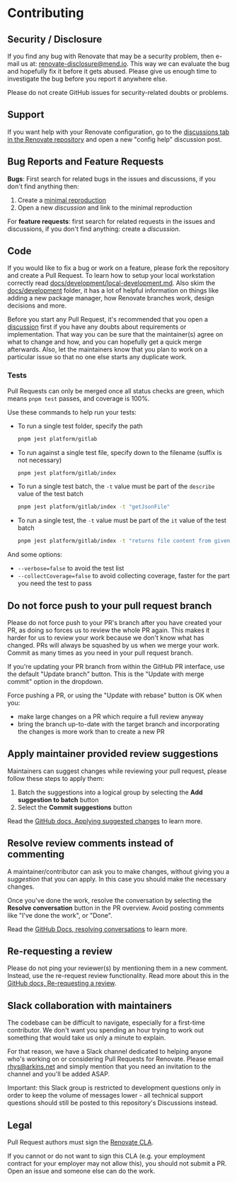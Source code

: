 # Contributing

## Security / Disclosure

If you find any bug with Renovate that may be a security problem, then e-mail us at: [renovate-disclosure@mend.io](mailto:renovate-disclosure@mend.io).
This way we can evaluate the bug and hopefully fix it before it gets abused.
Please give us enough time to investigate the bug before you report it anywhere else.

Please do not create GitHub issues for security-related doubts or problems.

## Support

If you want help with your Renovate configuration, go to the [discussions tab in the Renovate repository](https://github.com/renovatebot/renovate/discussions) and open a new "config help" discussion post.

## Bug Reports and Feature Requests

**Bugs**: First search for related bugs in the issues and discussions, if you don't find anything then:

1. Create a [minimal reproduction](https://github.com/renovatebot/renovate/blob/main/docs/development/minimal-reproductions.md)
1. Open a new _discussion_ and link to the minimal reproduction

For **feature requests**: first search for related requests in the issues and discussions, if you don't find anything: create a _discussion_.

## Code

If you would like to fix a bug or work on a feature, please fork the repository and create a Pull Request.
To learn how to setup your local workstation correctly read [docs/development/local-development.md](../docs/development/local-development.md).
Also skim the [docs/development](../docs/development/) folder, it has a lot of helpful information on things like adding a new package manager, how Renovate branches work, design decisions and more.

Before you start any Pull Request, it's recommended that you open a [discussion](https://github.com/renovatebot/renovate/discussions) first if you have any doubts about requirements or implementation.
That way you can be sure that the maintainer(s) agree on what to change and how, and you can hopefully get a quick merge afterwards.
Also, let the maintainers know that you plan to work on a particular issue so that no one else starts any duplicate work.

### Tests

Pull Requests can only be merged once all status checks are green, which means `pnpm test` passes, and coverage is 100%.

Use these commands to help run your tests:

- To run a single test folder, specify the path

  ```bash
  pnpm jest platform/gitlab
  ```

- To run against a single test file, specify down to the filename (suffix is not necessary)

  ```bash
  pnpm jest platform/gitlab/index
  ```

- To run a single test batch, the `-t` value must be part of the `describe` value of the test batch

  ```bash
  pnpm jest platform/gitlab/index -t "getJsonFile"
  ```

- To run a single test, the `-t` value must be part of the `it` value of the test batch

  ```bash
  pnpm jest platform/gitlab/index -t "returns file content from given repo"
  ```

And some options:

- `--verbose=false` to avoid the test list
- `--collectCoverage=false` to avoid collecting coverage, faster for the part you need the test to pass

## Do not force push to your pull request branch

Please do not force push to your PR's branch after you have created your PR, as doing so forces us to review the whole PR again.
This makes it harder for us to review your work because we don't know what has changed.
PRs will always be squashed by us when we merge your work.
Commit as many times as you need in your pull request branch.

If you're updating your PR branch from within the GitHub PR interface, use the default "Update branch" button.
This is the "Update with merge commit" option in the dropdown.

Force pushing a PR, or using the "Update with rebase" button is OK when you:

- make large changes on a PR which require a full review anyway
- bring the branch up-to-date with the target branch and incorporating the changes is more work than to create a new PR

## Apply maintainer provided review suggestions

Maintainers can suggest changes while reviewing your pull request, please follow these steps to apply them:

1. Batch the suggestions into a logical group by selecting the **Add suggestion to batch** button
1. Select the **Commit suggestions** button

Read the [GitHub docs, Applying suggested changes](https://docs.github.com/en/pull-requests/collaborating-with-pull-requests/reviewing-changes-in-pull-requests/incorporating-feedback-in-your-pull-request#applying-suggested-changes) to learn more.

## Resolve review comments instead of commenting

A maintainer/contributor can ask you to make changes, without giving you a _suggestion_ that you can apply.
In this case you should make the necessary changes.

Once you've done the work, resolve the conversation by selecting the **Resolve conversation** button in the PR overview.
Avoid posting comments like "I've done the work", or "Done".

Read the [GitHub Docs, resolving conversations](https://docs.github.com/en/pull-requests/collaborating-with-pull-requests/reviewing-changes-in-pull-requests/commenting-on-a-pull-request#resolving-conversations) to learn more.

## Re-requesting a review

Please do not ping your reviewer(s) by mentioning them in a new comment.
Instead, use the re-request review functionality.
Read more about this in the [GitHub docs, Re-requesting a review](https://docs.github.com/en/free-pro-team@latest/github/collaborating-with-issues-and-pull-requests/incorporating-feedback-in-your-pull-request#re-requesting-a-review).

## Slack collaboration with maintainers

The codebase can be difficult to navigate, especially for a first-time contributor.
We don't want you spending an hour trying to work out something that would take us only a minute to explain.

For that reason, we have a Slack channel dedicated to helping anyone who's working on or considering Pull Requests for Renovate.
Please email <rhys@arkins.net> and simply mention that you need an invitation to the channel and you'll be added ASAP.

Important: this Slack group is restricted to development questions only in order to keep the volume of messages lower - all technical support questions should still be posted to this repository's Discussions instead.

## Legal

Pull Request authors must sign the [Renovate CLA](https://cla-assistant.io/renovateapp/renovate).

If you cannot or do not want to sign this CLA (e.g. your employment contract for your employer may not allow this), you should not submit a PR.
Open an issue and someone else can do the work.
